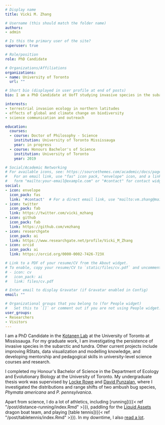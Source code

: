 ```yaml
---
# Display name
title: Vicki M. Zhang

# Username (this should match the folder name)
authors:
- admin

# Is this the primary user of the site?
superuser: true

# Role/position
role: PhD Candidate

# Organizations/Affiliations
organizations:
- name: University of Toronto
  url: ""

# Short bio (displayed in user profile at end of posts)
bio: I am a PhD Candidate at UofT studying invasive species in the subarctic, and am passionate about science communication and outreach.

interests:
- terrestrial invasion ecology in northern latitudes
- effects of global and climate change on biodiversity
- science communication and outreach

education:
  courses:
  - course: Doctor of Philosophy - Science
    institution: University of Toronto Mississauga
    year: in progress
  - course: Honours Bachelor's of Science
    institution: University of Toronto
    year: 2019

# Social/Academic Networking
# For available icons, see: https://sourcethemes.com/academic/docs/page-builder/#icons
#   For an email link, use "fas" icon pack, "envelope" icon, and a link in the
#   form "mailto:your-email@example.com" or "#contact" for contact widget.
social:
- icon: envelope
  icon_pack: fas
  link: '#contact'  # For a direct email link, use "mailto:vm.zhang@mail.utoronto.ca".
- icon: twitter
  icon_pack: fab
  link: https://twitter.com/vicki_mzhang
- icon: github
  icon_pack: fab
  link: https://github.com/vmzhang
- icon: researchgate
  icon_pack: ai
  link: https://www.researchgate.net/profile/Vicki_M_Zhang
- icon: orcid
  icon_pack: ai
  link: https://orcid.org/0000-0002-7426-723X

# Link to a PDF of your resume/CV from the About widget.
# To enable, copy your resume/CV to `static/files/cv.pdf` and uncomment the lines below.
# - icon: cv
#   icon_pack: ai
#   link: files/cv.pdf

# Enter email to display Gravatar (if Gravatar enabled in Config)
email: ""

# Organizational groups that you belong to (for People widget)
#   Set this to `[]` or comment out if you are not using People widget.
user_groups:
- Researchers
- Visitors
---
```


I am a PhD Candidate in the [Kotanen Lab](https://www.utm.utoronto.ca/~w3pkota/) at the University of Toronto at Mississauga. For my graduate work, I am investigating the persistence of invasive species in the subarctic and tundra. Other current projects include improving RStats, data visualization and modelling knowledge, and developing mentorship and pedagogical skills in university-level science courses and research.

I completed my Honour's Bachelor of Science in the Department of Ecology and Evolutionary Biology at the University of Toronto. My undergraduate thesis work was supervised by [Locke Rowe](https://rowe.eeb.utoronto.ca/) and [David Punzalan](https://www.davidpunzalan.com/), where I investigated the distributions and range shifts of two ambush bug species, _Phymata americana_ and _P. pennsylvanica_.


Apart from science, I do a lot of athletics, including [running]({{< ref "/post/distance-running/index.Rmd" >}}), paddling for the [Liquid Assets](https://www.liquidassetsdbt.com/) dragon boat team, and playing [table tennis]({{< ref "/post/tabletennis/index.Rmd" >}}). In my downtime, I also [read a lot](https://goodreads.com/vickithebookglutton).
